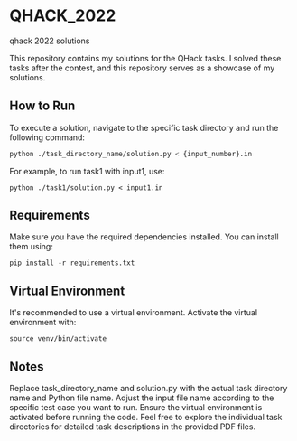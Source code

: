 # QHACK_2022
qhack 2022 solutions


This repository contains my solutions for the QHack tasks. I solved these tasks after the contest, and this repository serves as a showcase of my solutions.

## How to Run

To execute a solution, navigate to the specific task directory and run the following command:

```bash
python ./task_directory_name/solution.py < {input_number}.in
```

For example, to run task1 with input1, use:

```
python ./task1/solution.py < input1.in
```

## Requirements
Make sure you have the required dependencies installed. You can install them using:

```
pip install -r requirements.txt
```
## Virtual Environment
It's recommended to use a virtual environment. Activate the virtual environment with:

```
source venv/bin/activate
```

## Notes
Replace task_directory_name and solution.py with the actual task directory name and Python file name.
Adjust the input file name according to the specific test case you want to run.
Ensure the virtual environment is activated before running the code.
Feel free to explore the individual task directories for detailed task descriptions in the provided PDF files.
